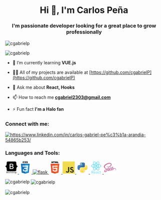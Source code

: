 <h1 align="center">Hi 👋, I'm Carlos Peña</h1>
<h3 align="center">I'm passionate developer looking for a great place to grow professionally</h3>
<img align="center"  src="https://miro.medium.com/max/1024/1*OohqW5DGh9CQS4hLY5FXzA.png" alt="cgabrielp" />
<p align="left"> <img src="https://komarev.com/ghpvc/?username=cgabrielp&label=Profile%20views&color=0e75b6&style=flat" alt="cgabrielp" /> </p>

- 🌱 I’m currently learning **VUE.js**

- 👨‍💻 All of my projects are available at [https://github.com/cgabrielP](https://github.com/cgabrielP)

- 💬 Ask me about **React, Hooks**

- 📫 How to reach me **cgabriel2303@gmail.com**

- ⚡ Fun fact **I'm a Halo fan**

<h3 align="left">Connect with me:</h3>
<p align="left">
<a href="https://linkedin.com/in/carlos-gabriel-pe%c3%b1a-arandia-54865b253/" target="blank"><img align="center" src="https://raw.githubusercontent.com/rahuldkjain/github-profile-readme-generator/master/src/images/icons/Social/linked-in-alt.svg" alt="https://www.linkedin.com/in/carlos-gabriel-pe%c3%b1a-arandia-54865b253/" height="30" width="40" /></a>
</p>

<h3 align="left">Languages and Tools:</h3>
<p align="left"> <a href="https://getbootstrap.com" target="_blank" rel="noreferrer"> <img src="https://raw.githubusercontent.com/devicons/devicon/master/icons/bootstrap/bootstrap-plain-wordmark.svg" alt="bootstrap" width="40" height="40"/> </a> <a href="https://www.w3schools.com/css/" target="_blank" rel="noreferrer"> <img src="https://raw.githubusercontent.com/devicons/devicon/master/icons/css3/css3-original-wordmark.svg" alt="css3" width="40" height="40"/> </a> <a href="https://flask.palletsprojects.com/" target="_blank" rel="noreferrer"> <img src="https://www.vectorlogo.zone/logos/pocoo_flask/pocoo_flask-icon.svg" alt="flask" width="40" height="40"/> </a> <a href="https://www.w3.org/html/" target="_blank" rel="noreferrer"> <img src="https://raw.githubusercontent.com/devicons/devicon/master/icons/html5/html5-original-wordmark.svg" alt="html5" width="40" height="40"/> </a> <a href="https://developer.mozilla.org/en-US/docs/Web/JavaScript" target="_blank" rel="noreferrer"> <img src="https://raw.githubusercontent.com/devicons/devicon/master/icons/javascript/javascript-original.svg" alt="javascript" width="40" height="40"/> </a> <a href="https://www.python.org" target="_blank" rel="noreferrer"> <img src="https://raw.githubusercontent.com/devicons/devicon/master/icons/python/python-original.svg" alt="python" width="40" height="40"/> </a> <a href="https://reactjs.org/" target="_blank" rel="noreferrer"> <img src="https://raw.githubusercontent.com/devicons/devicon/master/icons/react/react-original-wordmark.svg" alt="react" width="40" height="40"/> </a> <a href="https://sass-lang.com" target="_blank" rel="noreferrer"> <img src="https://raw.githubusercontent.com/devicons/devicon/master/icons/sass/sass-original.svg" alt="sass" width="40" height="40"/> </a> </p>

<p><img align="left" src="https://github-readme-stats.vercel.app/api/top-langs?username=cgabrielp&show_icons=true&locale=en&layout=compact" alt="cgabrielp" /></p>

<p>&nbsp;<img align="center" src="https://github-readme-stats.vercel.app/api?username=cgabrielp&show_icons=true&locale=en" alt="cgabrielp" /></p>

<p><img align="center" src="https://github-readme-streak-stats.herokuapp.com/?user=cgabrielp&" alt="cgabrielp" /></p>
